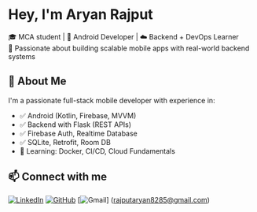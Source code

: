 # Hey, I'm Aryan Rajput

🎓 MCA student | 📱 Android Developer | ☁️ Backend + DevOps Learner  
🎯 Passionate about building scalable mobile apps with real-world backend systems

## 💼 About Me

I'm a passionate full-stack mobile developer with experience in:
- ✅ Android (Kotlin, Firebase, MVVM)
- ✅ Backend with Flask (REST APIs)
- ✅ Firebase Auth, Realtime Database
- ✅ SQLite, Retrofit, Room DB
- 🔄 Learning: Docker, CI/CD, Cloud Fundamentals

## 📫 Connect with me
[![LinkedIn](https://img.shields.io/badge/LinkedIn-blue?style=flat&logo=linkedin)](https://www.linkedin.com/in/aryan-rajput21/)
[![GitHub](https://img.shields.io/badge/GitHub-black?style=flat&logo=github)](https://github.com/AryanRajput20/)
[![Gmail](https://img.shields.io/badge/Gmail-red?style=flat&logo=gmail)]
(rajputaryan8285@gmail.com)


